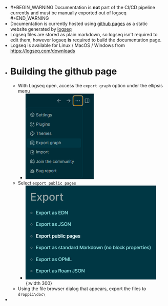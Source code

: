 - #+BEGIN_WARNING
  Documentation is **not** part of the CI/CD pipeline currently and must be manually exported out of logseq
  #+END_WARNING
- Documentation is currently hosted using [github pages](https://pages.github.com/) as a static website generated by [logseq](https://logseq.com/)
- Logseq files are stored as plain markdown, so logseq isn't required to edit them, however logseq **is** required to build the documentation page.
- Logseq is available for Linux / MacOS / Windows from https://logseq.com/downloads
- # Building the github page
	- With Logseq open, access the `export graph` option under the ellipsis menu
		- ![image.png](../assets/image_1716912786898_0.png)
	- Select `export public pages`
		- ![image.png](../assets/image_1716912880683_0.png){:width 300}
	- Using the file browser dialog that appears, export the files to `droppii\doc\`
-